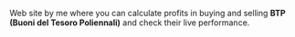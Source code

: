 Web site by me where you can calculate profits in buying and selling **BTP (Buoni del Tesoro Poliennali)** and check their live performance.
